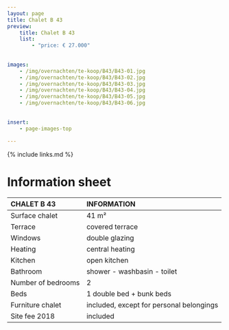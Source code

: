 ```yaml
---
layout: page
title: Chalet B 43
preview: 
    title: Chalet B 43
    list:
        - "price: € 27.000"
        
        
images:
    - /img/overnachten/te-koop/B43/B43-01.jpg
    - /img/overnachten/te-koop/B43/B43-02.jpg
    - /img/overnachten/te-koop/B43/B43-03.jpg
    - /img/overnachten/te-koop/B43/B43-04.jpg
    - /img/overnachten/te-koop/B43/B43-05.jpg
    - /img/overnachten/te-koop/B43/B43-06.jpg
    
    
insert:
    - page-images-top
    
---
```


{% include links.md %}



# Information sheet

CHALET B 43                | INFORMATION       | 
:---------------------------|:------------|
Surface chalet          |41 m²
Terrace                      |covered terrace 
Windows                       |double glazing
Heating          |central heating
Kitchen                     |open kitchen
Bathroom                   |shower - washbasin - toilet
Number of bedrooms         |2
Beds            |1 double bed + bunk beds
Furniture chalet             |included, except for personal belongings
Site fee 2018  |included
